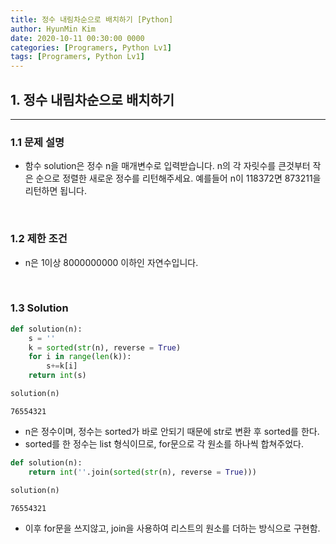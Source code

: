 ```yaml
---
title: 정수 내림차순으로 배치하기 [Python]
author: HyunMin Kim
date: 2020-10-11 00:30:00 0000
categories: [Programers, Python Lv1]
tags: [Programers, Python Lv1]
---
```



## 1. 정수 내림차순으로 배치하기
---
### 1.1 문제 설명
- 함수 solution은 정수 n을 매개변수로 입력받습니다. n의 각 자릿수를 큰것부터 작은 순으로 정렬한 새로운 정수를 리턴해주세요. 예를들어 n이 118372면 873211을 리턴하면 됩니다.

<br>

### 1.2 제한 조건
- n은 1이상 8000000000 이하인 자연수입니다.

<br>

### 1.3 Solution

```python
def solution(n):
    s = ''
    k = sorted(str(n), reverse = True)
    for i in range(len(k)):
        s+=k[i]
    return int(s)

solution(n)
```
    76554321

- n은 정수이며, 정수는 sorted가 바로 안되기 때문에 str로 변환 후 sorted를 한다.
- sorted를 한 정수는 list 형식이므로, for문으로 각 원소를 하나씩 합쳐주었다.


```python
def solution(n):
    return int(''.join(sorted(str(n), reverse = True)))

solution(n)
```
    76554321

- 이후 for문을 쓰지않고, join을 사용하여 리스트의 원소를 더하는 방식으로 구현함.